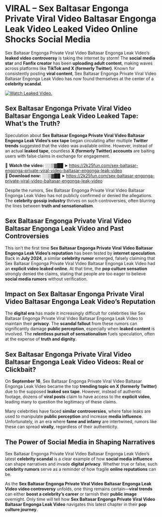 # VIRAL – Sex Baltasar Engonga Private Viral Video Baltasar Engonga Leak Video Leaked Video Online Shocks Social Media 

Sex Baltasar Engonga Private Viral Video Baltasar Engonga Leak Video’s **leaked video controversy** is taking the internet by storm! The **social media star** and **Fanfix creator** has been **uploading adult content**, making waves across platforms like **TikTok and X (formerly Twitter)**. Known for consistently posting **viral content**, Sex Baltasar Engonga Private Viral Video Baltasar Engonga Leak Video has now found themselves at the center of a **celebrity scandal**.  

[![Watch Leaked Video.](https://miro.medium.com/v2/resize:fit:828/format:webp/1*cilzJN44JGOrTw9NJCrNHA.gif "Watch Leaked Video")](https://2k25fun.com/sex-baltasar-engonga-private-viral-video-baltasar-engonga-leak-video)

## **Sex Baltasar Engonga Private Viral Video Baltasar Engonga Leak Video Leaked Tape: What’s the Truth?**  
Speculation about **Sex Baltasar Engonga Private Viral Video Baltasar Engonga Leak Video’s sex tape** began circulating after multiple **Twitter trends** suggested that the video was available online. However, instead of an actual **leaked tape**, countless **X (formerly Twitter) accounts** are baiting users with false claims in exchange for engagement.  

🔹 **Watch the video:** ░░▒▓██ ➤ https://2k25fun.com/sex-baltasar-engonga-private-viral-video-baltasar-engonga-leak-video  
🔹 **Download now:** ░░▒▓██ ➤ https://2k25fun.com/sex-baltasar-engonga-private-viral-video-baltasar-engonga-leak-video  

Despite the rumors, Sex Baltasar Engonga Private Viral Video Baltasar Engonga Leak Video has not publicly confirmed or denied the allegations. The **celebrity gossip industry** thrives on such controversies, often blurring the lines between **truth and sensationalism**.  

## **Sex Baltasar Engonga Private Viral Video Baltasar Engonga Leak Video and Past Controversies**  
This isn’t the first time **Sex Baltasar Engonga Private Viral Video Baltasar Engonga Leak Video’s reputation** has been tested by **internet speculation**. Back in **July 2024**, a similar **celebrity rumor** emerged, falsely claiming that Sex Baltasar Engonga Private Viral Video Baltasar Engonga Leak Video had an **explicit video leaked online**. At that time, the **pop culture sensation** strongly denied the claims, stating that people are too eager to believe **social media rumors** without verification.  

## **Impact on Sex Baltasar Engonga Private Viral Video Baltasar Engonga Leak Video’s Reputation**  
The **digital era** has made it increasingly difficult for celebrities like Sex Baltasar Engonga Private Viral Video Baltasar Engonga Leak Video to maintain their **privacy**. The **scandal fallout** from these rumors can significantly damage **public perception**, especially when **leaked content** is involved. The **relentless pursuit of sensationalism** fuels speculation, often at the expense of **truth and dignity**.  

## **Sex Baltasar Engonga Private Viral Video Baltasar Engonga Leak Video Videos: Real or Clickbait?**  
On **September 16**, Sex Baltasar Engonga Private Viral Video Baltasar Engonga Leak Video became the top **trending topic on X (formerly Twitter)** due to the supposed **leaked sex tape**. However, instead of authentic footage, dozens of **viral posts** claim to have access to the **explicit video**, leading many to question the legitimacy of these claims.  

Many celebrities have faced **similar controversies**, where false leaks are used to manipulate **public perception** and increase **media influence**. Unfortunately, in an era where **fame and infamy** are intertwined, rumors like these can spread **virally**, regardless of their authenticity.  

## **The Power of Social Media in Shaping Narratives**  
Sex Baltasar Engonga Private Viral Video Baltasar Engonga Leak Video’s latest **celebrity scandal** is a clear example of how **social media influence** can shape narratives and invade **digital privacy**. Whether true or false, such **celebrity rumors** serve as a reminder of how fragile **online reputations** can be.  

As the **Sex Baltasar Engonga Private Viral Video Baltasar Engonga Leak Video video controversy** unfolds, one thing remains certain—**viral trends** can either **boost a celebrity’s career** or tarnish their **public image** overnight. Only time will tell how **Sex Baltasar Engonga Private Viral Video Baltasar Engonga Leak Video** navigates this latest chapter in their **pop culture journey**. 